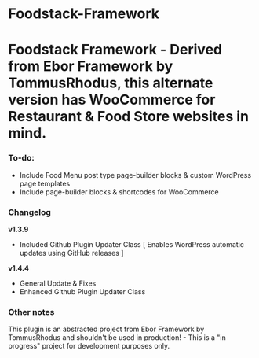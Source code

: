 Foodstack-Framework
==============

Foodstack Framework - Derived from Ebor Framework by TommusRhodus, this alternate version has WooCommerce for Restaurant & Food Store websites in mind.
==============

### To-do:

- Include Food Menu post type page-builder blocks & custom WordPress page templates
- Include page-builder blocks & shortcodes for WooCommerce

### Changelog

<b>v1.3.9</b>

- Included Github Plugin Updater Class [ Enables WordPress automatic updates using GitHub releases ]

<b>v1.4.4</b>

- General Update & Fixes
- Enhanced Github Plugin Updater Class

### Other notes

This plugin is an abstracted project from Ebor Framework by TommusRhodus and shouldn't be used in production! - This is a "in progress" project for development purposes only.
